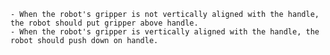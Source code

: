 
    - When the robot's gripper is not vertically aligned with the handle, the robot should put gripper above handle.
    - When the robot's gripper is vertically aligned with the handle, the robot should push down on handle.
